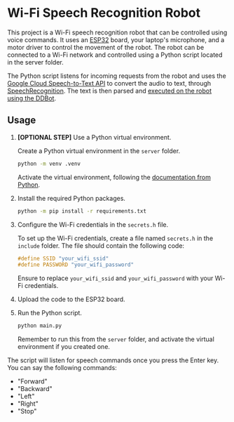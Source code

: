 # Wi-Fi Speech Recognition Robot

This project is a Wi-Fi speech recognition robot that can be controlled using voice commands. It uses an [ESP32](https://www.espressif.com/en/products/socs/esp32) board, your laptop's microphone, and a motor driver to control the movement of the robot. The robot can be connected to a Wi-Fi network and controlled using a Python script located in the server folder.

The Python script listens for incoming requests from the robot and uses the [Google Cloud Speech-to-Text API](https://cloud.google.com/speech-to-text) to convert the audio to text, through [SpeechRecognition](https://github.com/Uberi/speech_recognition). The text is then parsed and [executed on the robot using the DDBot](https://github.com/eccentricOrange/DDBot).

## Usage
1.  **\[OPTIONAL STEP\]** Use a Python virtual environment.

    Create a Python virtual environment in the `server` folder.

    ```sh
    python -m venv .venv
    ```

    Activate the virtual environment, following the [documentation from Python](https://docs.python.org/3/tutorial/venv.html).

2.  Install the required Python packages.

    ```sh
    python -m pip install -r requirements.txt
    ``` 

3.  Configure the Wi-Fi credentials in the `secrets.h` file.

    To set up the Wi-Fi credentials, create a file named `secrets.h` in the `include` folder. The file should contain the following code:

    ```c++
    #define SSID "your_wifi_ssid"
    #define PASSWORD "your_wifi_password"
    ```

    Ensure to replace `your_wifi_ssid` and `your_wifi_password` with your Wi-Fi credentials.

4.  Upload the code to the ESP32 board.

5.  Run the Python script.

    ```sh
    python main.py
    ```

    Remember to run this from the `server` folder, and activate the virtual environment if you created one.

The script will listen for speech commands once you press the Enter key. You can say the following commands:
* "Forward"
* "Backward"
* "Left"
* "Right"
* "Stop"